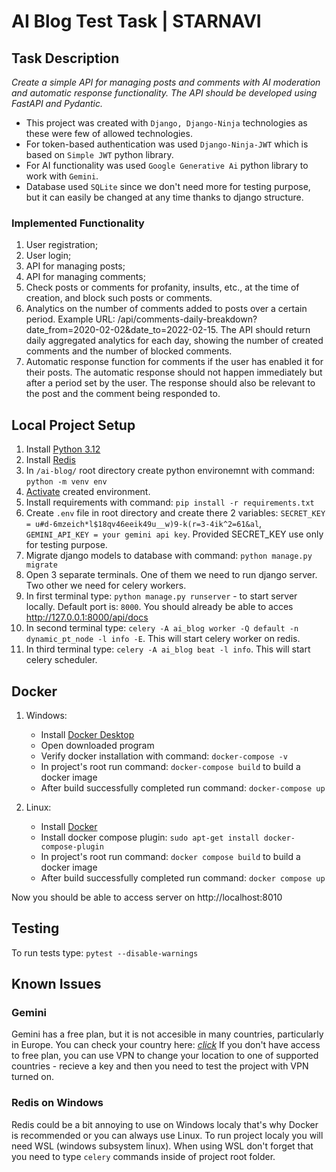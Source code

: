 # AI Blog Test Task | STARNAVI
## Task Description
_Create a simple API for managing posts and comments with AI moderation and automatic response functionality. The API should be developed using FastAPI and Pydantic._

- This project was created with `Django, Django-Ninja` technologies as these were few of allowed technologies. 
- For token-based authentication was used `Django-Ninja-JWT` which is based on `Simple JWT` python library.
- For AI functionality was used `Google Generative Ai` python library to work with `Gemini`.
- Database used `SQLite` since we don't need more for testing purpose, but it can easily be changed at any time thanks to django structure.

### Implemented Functionality
1. User registration;
2. User login;
3. API for managing posts;
4. API for managing comments;
5. Check posts or comments for profanity, insults, etc., at the time of creation, and block such posts or comments.
6. Analytics on the number of comments added to posts over a certain period. Example URL: /api/comments-daily-breakdown?date_from=2020-02-02&date_to=2022-02-15. The API should return daily aggregated analytics for each day, showing the number of created comments and the number of blocked comments.
7. Automatic response function for comments if the user has enabled it for their posts. The automatic response should not happen immediately but after a period set by the user. The response should also be relevant to the post and the comment being responded to.

## Local Project Setup
1. Install [Python 3.12](https://www.python.org/downloads/)
2. Install [Redis](https://redis.io/docs/latest/operate/oss_and_stack/install/install-redis/)
3. In `/ai-blog/` root directory create python environemnt with command: `python -m venv env`
4. [Activate](https://docs.python.org/3/library/venv.html) created environment.
5. Install requirements with command: `pip install -r requirements.txt`
6. Create `.env` file in root directory and create there 2 variables: `SECRET_KEY = u#d-6mzeich*l$18qv46eeik49u__w)9-k(r=3-4ik^2=61&al`, `GEMINI_API_KEY = your gemini api key`. Provided SECRET_KEY use only for testing purpose.
8. Migrate django models to database with command: `python manage.py migrate`
9. Open 3 separate terminals. One of them we need to run django server. Two other we need for celery workers.
10. In first terminal type: `python manage.py runserver` - to start server locally. Default port is: `8000`. You should already be able to acces http://127.0.0.1:8000/api/docs
11. In second terminal type: `celery -A ai_blog worker -Q default -n dynamic_pt_node -l info -E`. This will start celery worker on redis.
12. In third terminal type: `celery -A ai_blog beat -l info`. This will start celery scheduler.

## Docker
1. Windows:
    - Install [Docker Desktop](https://www.docker.com/products/docker-desktop/) 
    - Open downloaded program
    - Verify docker installation with command: `docker-compose -v`
    - In project's root run command: `docker-compose build` to build a docker image
    - After build successfully completed run command: `docker-compose up`

2. Linux:
    - Install [Docker](https://docs.docker.com/engine/install/ubuntu/#installation-methods)
    - Install docker compose plugin: `sudo apt-get install docker-compose-plugin`
    - In project's root run command: `docker compose build` to build a docker image
    - After build successfully completed run command: `docker compose up`

Now you should be able to access server on http://localhost:8010
## Testing
To run tests type: `pytest --disable-warnings`

## Known Issues
### Gemini
Gemini has a free plan, but it is not accesible in many countries, particularly in Europe. You can check your country here: [*click*](https://ai.google.dev/gemini-api/docs/available-regions#unpaid-tier-unavailable.)
If you don't have access to free plan, you can use VPN to change your location to one of supported countries - recieve a key and then you need to test the project with VPN turned on.

### Redis on Windows
Redis could be a bit annoying to use on Windows localy that's why Docker is recommended or you can always use Linux. To run project localy you will need WSL (windows subsystem linux). When using WSL don't forget that you need to type `celery` commands inside of project root folder.
